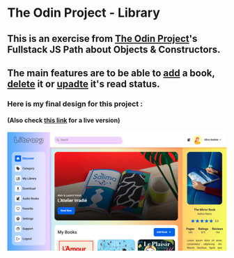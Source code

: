 # The Odin Project - Library

## This is an exercise from [The Odin Project](https://www.theodinproject.com/)'s Fullstack JS Path about Objects & Constructors.

## The main features are to be able to <ins>add</ins> a book, <ins>delete</ins> it or <ins>upadte</ins> it's read status. 

### Here is my final design for this project :
#### (Also check [this link](https://aliceandree.github.io/odin-library) for a live version)

![image01](https://github.com/AliceAndree/odin-library/blob/abe241b4b81d616b23c289fab6725e556fcea0ca/assets/design.png)
